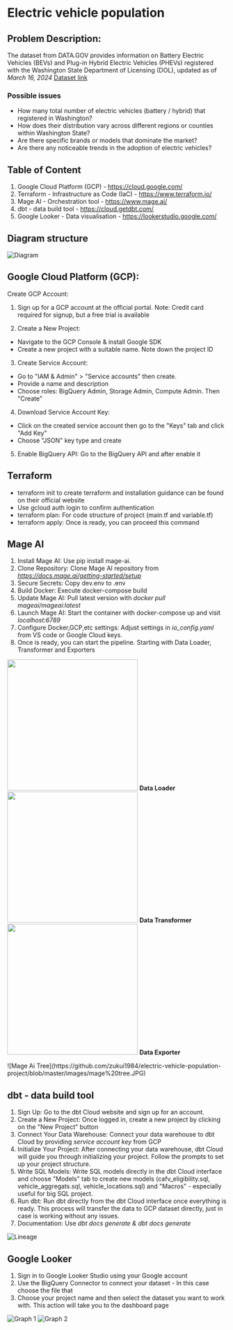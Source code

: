 # Electric vehicle population

## Problem Description:
The dataset from DATA.GOV provides information on Battery Electric Vehicles (BEVs) and Plug-in Hybrid Electric Vehicles (PHEVs) registered with the Washington State Department of Licensing (DOL), updated as of *March 16, 2024* [Dataset link](https://catalog.data.gov/dataset/electric-vehicle-population-data)

### Possible issues ### 
* How many total number of electric vehicles (battery / hybrid) that registered in Washington? 
* How does their distribution vary across different regions or counties within Washington State?
* Are there specific brands or models that dominate the market?
* Are there any noticeable trends in the adoption of electric vehicles?

## Table of Content 
1. Google Cloud Platform (GCP) - https://cloud.google.com/ 
2. Terraform - Infrastructure as Code (IaC) - https://www.terraform.io/
3. Mage AI - Orchestration tool - https://www.mage.ai/
4. dbt - data build tool - https://cloud.getdbt.com/
5. Google Looker - Data visualisation - https://lookerstudio.google.com/

## Diagram structure
![Diagram](https://github.com/zukui1984/electric-vehicle-population-project/blob/master/images/miro%20diagram.jpg)

## Google Cloud Platform (GCP):
Create GCP Account:

1. Sign up for a GCP account at the official portal.
Note: Credit card required for signup, but a free trial is available

2. Create a New Project:
- Navigate to the GCP Console & install Google SDK
- Create a new project with a suitable name. Note down the project ID

3. Create Service Account:
- Go to "IAM & Admin" > "Service accounts" then create. 
- Provide a name and description
- Choose roles: BigQuery Admin, Storage Admin, Compute Admin. Then "Create"

4. Download Service Account Key:
- Click on the created service account then go to the "Keys" tab and click "Add Key"
- Choose "JSON" key type and create

5. Enable BigQuery API: Go to the BigQuery API and after enable it

## Terraform 
* terraform init to create terraform and installation guidance can be found on their official website
* Use gcloud auth login to confirm authentication 
* terraform plan: For code structure of project (main.tf and variable.tf)
* terraform apply: Once is ready, you can proceed this command

## Mage AI
1. Install Mage AI: Use pip install mage-ai.
2. Clone Repository: Clone Mage AI repository from *https://docs.mage.ai/getting-started/setup*
3. Secure Secrets: Copy dev.env to .env
4. Build Docker: Execute docker-compose build
5. Update Mage AI: Pull latest version with *docker pull mageai/mageai:latest*
6. Launch Mage AI: Start the container with docker-compose up and visit *localhost:6789*
7. Configure Docker,GCP,etc settings: Adjust settings in *io_config.yaml* from VS code or Google Cloud keys.
8. Once is ready, you can start the pipeline. Starting with Data Loader, Transformer and Exporters

<p float="center">
  <img src="https://github.com/zukui1984/dbt_project/blob/master/data-loader.JPG" width="300" />
  <strong>Data Loader</strong>
  <img src="https://github.com/zukui1984/dbt_project/blob/master/data%20exporter.JPG" width="300" />
  <strong>Data Transformer</strong>
  <img src="https://github.com/zukui1984/dbt_project/blob/master/data%20exporter.JPG" width="300" />
  <strong>Data Exporter</strong>
</p>
![Mage Ai Tree](https://github.com/zukui1984/electric-vehicle-population-project/blob/master/images/mage%20tree.JPG)

## dbt - data build tool
1. Sign Up: Go to the dbt Cloud website and sign up for an account.
2. Create a New Project: Once logged in, create a new project by clicking on the "New Project" button
3. Connect Your Data Warehouse: Connect your data warehouse to dbt Cloud by providing *service account key* from GCP
4. Initialize Your Project: After connecting your data warehouse, dbt Cloud will guide you through initializing your project. Follow the prompts to set up your project structure.
5. Write SQL Models: Write SQL models directly in the dbt Cloud interface and choose "Models" tab to create new models (cafv_eligibility.sql, vehicle_aggregats.sql, vehicle_locations.sql) and "Macros" - especially useful for big SQL project.
6. Run dbt: Run dbt directly from the dbt Cloud interface once everything is ready. This process will transfer the data to GCP dataset directly, just in case is working without any issues.
7. Documentation: Use *dbt docs generate & dbt docs generate*

![Lineage](https://github.com/zukui1984/electric-vehicle-population-project/blob/master/images/dbt%20lineage.JPG)

## Google Looker
1. Sign in to Google Looker Studio using your Google account 
2. Use the BigQuery Connector to connect your dataset - In this case choose the file that 
3. Choose your project name and then select the dataset you want to work with. This action will take you to the dashboard page

![Graph 1](https://github.com/zukui1984/electric-vehicle-population-project/blob/master/images/visualisation-1_update.JPG)
![Graph 2](https://github.com/zukui1984/electric-vehicle-population-project/blob/master/images/visualisation-1.JPG)




